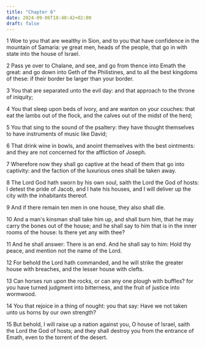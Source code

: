 ```yaml
---
title: "Chapter 6"
date: 2024-09-06T18:40:42+02:00
draft: false
---
```




1 Woe to you that are wealthy in Sion, and to you that have confidence in the mountain of Samaria: ye great men, heads of the people, that go in with state into the house of Israel.

2 Pass ye over to Chalane, and see, and go from thence into Emath the great: and go down into Geth of the Philistines, and to all the best kingdoms of these: if their border be larger than your border.

3 You that are separated unto the evil day: and that approach to the throne of iniquity;

4 You that sleep upon beds of ivory, and are wanton on your couches: that eat the lambs out of the flock, and the calves out of the midst of the herd;

5 You that sing to the sound of the psaltery: they have thought themselves to have instruments of music like David;

6 That drink wine in bowls, and anoint themselves with the best ointments: and they are not concerned for the affliction of Joseph.

7 Wherefore now they shall go captive at the head of them that go into captivity: and the faction of the luxurious ones shall be taken away.

8 The Lord God hath sworn by his own soul, saith the Lord the God of hosts: I detest the pride of Jacob, and I hate his houses, and I will deliver up the city with the inhabitants thereof.

9 And if there remain ten men in one house, they also shall die.

10 And a man's kinsman shall take him up, and shall burn him, that he may carry the bones out of the house; and he shall say to him that is in the inner rooms of the house: Is there yet any with thee?

11 And he shall answer: There is an end. And he shall say to him: Hold thy peace, and mention not the name of the Lord.

12 For behold the Lord hath commanded, and he will strike the greater house with breaches, and the lesser house with clefts.

13 Can horses run upon the rocks, or can any one plough with buffles? for you have turned judgment into bitterness, and the fruit of justice into wormwood.

14 You that rejoice in a thing of nought: you that say: Have we not taken unto us horns by our own strength?

15 But behold, I will raise up a nation against you, O house of Israel, saith the Lord the God of hosts; and they shall destroy you from the entrance of Emath, even to the torrent of the desert.

